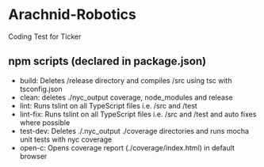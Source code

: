 # Arachnid-Robotics
Coding Test for Ticker

## npm scripts (declared in package.json)
* build: Deletes /release directory and compiles /src using tsc with tsconfig.json
* clean: deletes ./nyc_output coverage, node_modules and release
* lint: Runs tslint on all TypeScript files i.e. /src and /test
* lint-fix: Runs tslint on all TypeScript files i.e. /src and /test and auto fixes where possible
* test-dev: Deletes ./.nyc_output ./coverage directories and runs mocha unit tests with nyc coverage 
* open-c: Opens coverage report (./coverage/index.html) in default browser
